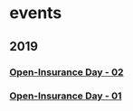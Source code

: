 # events

## 2019

### [Open-Insurance Day - 02](2019/open-insurance-day-01.md)

### [Open-Insurance Day - 01](2019/open-insurance-day-00.md)
